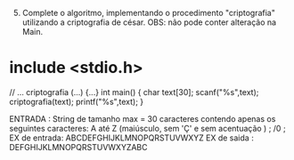 5) Complete o algoritmo, implementando o procedimento "criptografia" utilizando a
criptografia de césar.
OBS: não pode conter alteração na Main.
# include <stdio.h>
// ... criptografia (...) {...}
int main()
{
    char text[30];
    scanf("%s",text);
    criptografia(text);
    printf("%s",text);
}

ENTRADA :
String de tamanho max = 30 caracteres
contendo apenas os seguintes caracteres:
A até Z (maiúsculo, sem 'Ç' e sem acentuação ) ;
/0 ;
EX de entrada: ABCDEFGHIJKLMNOPQRSTUVWXYZ
EX de saida : DEFGHIJKLMNOPQRSTUVWXYZABC